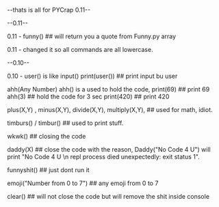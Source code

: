 --thats is all for PYCrap 0.11--

--0.11--

0.11 - funny() ## will return you a quote from Funny.py array

0.11 - changed it so all commands are all lowercase.




--0.10--


0.10 - user() is like input()
print(user()) ## print input bu user

ahh(Any Number)
ahh() is a used to hold the code, 
print(69) ## print 69
ahh(3) ## hold the code for 3 sec
print(420) ## print 420

plus(X,Y) , minus(X,Y), divide(X,Y), multiply(X,Y), ## used for math, idiot. 

timburs() / timbur() ## used to print stuff.

wkwk() ## closing the code

daddy(X) ## close the code with the reason, Daddy("No Code 4 U") will print "No Code 4 U \n repl process died unexpectedly: exit status 1".

funnyshit() ## just dont run it

emoji("Number from 0 to 7") ## any emoji from 0 to 7

clear() ## will not close the code but will remove the shit inside console